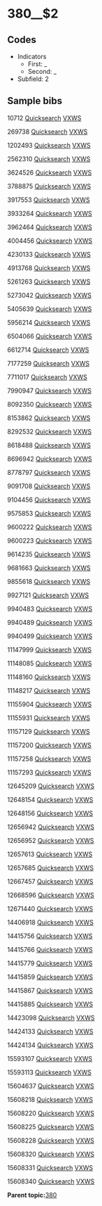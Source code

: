 # 380\_\_$2

## Codes

-   Indicators
    -   First: \_
    -   Second: \_
-   Subfield: 2

## Sample bibs

10712 [Quicksearch](https://search.library.yale.edu/catalog/10712) [VXWS](http://prodorbis.library.yale.edu:7014/vxws/GetHoldingsService?bibId=10712)

269738 [Quicksearch](https://search.library.yale.edu/catalog/269738) [VXWS](http://prodorbis.library.yale.edu:7014/vxws/GetHoldingsService?bibId=269738)

1202493 [Quicksearch](https://search.library.yale.edu/catalog/1202493) [VXWS](http://prodorbis.library.yale.edu:7014/vxws/GetHoldingsService?bibId=1202493)

2562310 [Quicksearch](https://search.library.yale.edu/catalog/2562310) [VXWS](http://prodorbis.library.yale.edu:7014/vxws/GetHoldingsService?bibId=2562310)

3624526 [Quicksearch](https://search.library.yale.edu/catalog/3624526) [VXWS](http://prodorbis.library.yale.edu:7014/vxws/GetHoldingsService?bibId=3624526)

3788875 [Quicksearch](https://search.library.yale.edu/catalog/3788875) [VXWS](http://prodorbis.library.yale.edu:7014/vxws/GetHoldingsService?bibId=3788875)

3917553 [Quicksearch](https://search.library.yale.edu/catalog/3917553) [VXWS](http://prodorbis.library.yale.edu:7014/vxws/GetHoldingsService?bibId=3917553)

3933264 [Quicksearch](https://search.library.yale.edu/catalog/3933264) [VXWS](http://prodorbis.library.yale.edu:7014/vxws/GetHoldingsService?bibId=3933264)

3962464 [Quicksearch](https://search.library.yale.edu/catalog/3962464) [VXWS](http://prodorbis.library.yale.edu:7014/vxws/GetHoldingsService?bibId=3962464)

4004456 [Quicksearch](https://search.library.yale.edu/catalog/4004456) [VXWS](http://prodorbis.library.yale.edu:7014/vxws/GetHoldingsService?bibId=4004456)

4230133 [Quicksearch](https://search.library.yale.edu/catalog/4230133) [VXWS](http://prodorbis.library.yale.edu:7014/vxws/GetHoldingsService?bibId=4230133)

4913768 [Quicksearch](https://search.library.yale.edu/catalog/4913768) [VXWS](http://prodorbis.library.yale.edu:7014/vxws/GetHoldingsService?bibId=4913768)

5261263 [Quicksearch](https://search.library.yale.edu/catalog/5261263) [VXWS](http://prodorbis.library.yale.edu:7014/vxws/GetHoldingsService?bibId=5261263)

5273042 [Quicksearch](https://search.library.yale.edu/catalog/5273042) [VXWS](http://prodorbis.library.yale.edu:7014/vxws/GetHoldingsService?bibId=5273042)

5405639 [Quicksearch](https://search.library.yale.edu/catalog/5405639) [VXWS](http://prodorbis.library.yale.edu:7014/vxws/GetHoldingsService?bibId=5405639)

5956214 [Quicksearch](https://search.library.yale.edu/catalog/5956214) [VXWS](http://prodorbis.library.yale.edu:7014/vxws/GetHoldingsService?bibId=5956214)

6504066 [Quicksearch](https://search.library.yale.edu/catalog/6504066) [VXWS](http://prodorbis.library.yale.edu:7014/vxws/GetHoldingsService?bibId=6504066)

6612714 [Quicksearch](https://search.library.yale.edu/catalog/6612714) [VXWS](http://prodorbis.library.yale.edu:7014/vxws/GetHoldingsService?bibId=6612714)

7177259 [Quicksearch](https://search.library.yale.edu/catalog/7177259) [VXWS](http://prodorbis.library.yale.edu:7014/vxws/GetHoldingsService?bibId=7177259)

7711017 [Quicksearch](https://search.library.yale.edu/catalog/7711017) [VXWS](http://prodorbis.library.yale.edu:7014/vxws/GetHoldingsService?bibId=7711017)

7990947 [Quicksearch](https://search.library.yale.edu/catalog/7990947) [VXWS](http://prodorbis.library.yale.edu:7014/vxws/GetHoldingsService?bibId=7990947)

8092350 [Quicksearch](https://search.library.yale.edu/catalog/8092350) [VXWS](http://prodorbis.library.yale.edu:7014/vxws/GetHoldingsService?bibId=8092350)

8153862 [Quicksearch](https://search.library.yale.edu/catalog/8153862) [VXWS](http://prodorbis.library.yale.edu:7014/vxws/GetHoldingsService?bibId=8153862)

8292532 [Quicksearch](https://search.library.yale.edu/catalog/8292532) [VXWS](http://prodorbis.library.yale.edu:7014/vxws/GetHoldingsService?bibId=8292532)

8618488 [Quicksearch](https://search.library.yale.edu/catalog/8618488) [VXWS](http://prodorbis.library.yale.edu:7014/vxws/GetHoldingsService?bibId=8618488)

8696942 [Quicksearch](https://search.library.yale.edu/catalog/8696942) [VXWS](http://prodorbis.library.yale.edu:7014/vxws/GetHoldingsService?bibId=8696942)

8778797 [Quicksearch](https://search.library.yale.edu/catalog/8778797) [VXWS](http://prodorbis.library.yale.edu:7014/vxws/GetHoldingsService?bibId=8778797)

9091708 [Quicksearch](https://search.library.yale.edu/catalog/9091708) [VXWS](http://prodorbis.library.yale.edu:7014/vxws/GetHoldingsService?bibId=9091708)

9104456 [Quicksearch](https://search.library.yale.edu/catalog/9104456) [VXWS](http://prodorbis.library.yale.edu:7014/vxws/GetHoldingsService?bibId=9104456)

9575853 [Quicksearch](https://search.library.yale.edu/catalog/9575853) [VXWS](http://prodorbis.library.yale.edu:7014/vxws/GetHoldingsService?bibId=9575853)

9600222 [Quicksearch](https://search.library.yale.edu/catalog/9600222) [VXWS](http://prodorbis.library.yale.edu:7014/vxws/GetHoldingsService?bibId=9600222)

9600223 [Quicksearch](https://search.library.yale.edu/catalog/9600223) [VXWS](http://prodorbis.library.yale.edu:7014/vxws/GetHoldingsService?bibId=9600223)

9614235 [Quicksearch](https://search.library.yale.edu/catalog/9614235) [VXWS](http://prodorbis.library.yale.edu:7014/vxws/GetHoldingsService?bibId=9614235)

9681663 [Quicksearch](https://search.library.yale.edu/catalog/9681663) [VXWS](http://prodorbis.library.yale.edu:7014/vxws/GetHoldingsService?bibId=9681663)

9855618 [Quicksearch](https://search.library.yale.edu/catalog/9855618) [VXWS](http://prodorbis.library.yale.edu:7014/vxws/GetHoldingsService?bibId=9855618)

9927121 [Quicksearch](https://search.library.yale.edu/catalog/9927121) [VXWS](http://prodorbis.library.yale.edu:7014/vxws/GetHoldingsService?bibId=9927121)

9940483 [Quicksearch](https://search.library.yale.edu/catalog/9940483) [VXWS](http://prodorbis.library.yale.edu:7014/vxws/GetHoldingsService?bibId=9940483)

9940489 [Quicksearch](https://search.library.yale.edu/catalog/9940489) [VXWS](http://prodorbis.library.yale.edu:7014/vxws/GetHoldingsService?bibId=9940489)

9940499 [Quicksearch](https://search.library.yale.edu/catalog/9940499) [VXWS](http://prodorbis.library.yale.edu:7014/vxws/GetHoldingsService?bibId=9940499)

11147999 [Quicksearch](https://search.library.yale.edu/catalog/11147999) [VXWS](http://prodorbis.library.yale.edu:7014/vxws/GetHoldingsService?bibId=11147999)

11148085 [Quicksearch](https://search.library.yale.edu/catalog/11148085) [VXWS](http://prodorbis.library.yale.edu:7014/vxws/GetHoldingsService?bibId=11148085)

11148160 [Quicksearch](https://search.library.yale.edu/catalog/11148160) [VXWS](http://prodorbis.library.yale.edu:7014/vxws/GetHoldingsService?bibId=11148160)

11148217 [Quicksearch](https://search.library.yale.edu/catalog/11148217) [VXWS](http://prodorbis.library.yale.edu:7014/vxws/GetHoldingsService?bibId=11148217)

11155904 [Quicksearch](https://search.library.yale.edu/catalog/11155904) [VXWS](http://prodorbis.library.yale.edu:7014/vxws/GetHoldingsService?bibId=11155904)

11155931 [Quicksearch](https://search.library.yale.edu/catalog/11155931) [VXWS](http://prodorbis.library.yale.edu:7014/vxws/GetHoldingsService?bibId=11155931)

11157129 [Quicksearch](https://search.library.yale.edu/catalog/11157129) [VXWS](http://prodorbis.library.yale.edu:7014/vxws/GetHoldingsService?bibId=11157129)

11157200 [Quicksearch](https://search.library.yale.edu/catalog/11157200) [VXWS](http://prodorbis.library.yale.edu:7014/vxws/GetHoldingsService?bibId=11157200)

11157258 [Quicksearch](https://search.library.yale.edu/catalog/11157258) [VXWS](http://prodorbis.library.yale.edu:7014/vxws/GetHoldingsService?bibId=11157258)

11157293 [Quicksearch](https://search.library.yale.edu/catalog/11157293) [VXWS](http://prodorbis.library.yale.edu:7014/vxws/GetHoldingsService?bibId=11157293)

12645209 [Quicksearch](https://search.library.yale.edu/catalog/12645209) [VXWS](http://prodorbis.library.yale.edu:7014/vxws/GetHoldingsService?bibId=12645209)

12648154 [Quicksearch](https://search.library.yale.edu/catalog/12648154) [VXWS](http://prodorbis.library.yale.edu:7014/vxws/GetHoldingsService?bibId=12648154)

12648156 [Quicksearch](https://search.library.yale.edu/catalog/12648156) [VXWS](http://prodorbis.library.yale.edu:7014/vxws/GetHoldingsService?bibId=12648156)

12656942 [Quicksearch](https://search.library.yale.edu/catalog/12656942) [VXWS](http://prodorbis.library.yale.edu:7014/vxws/GetHoldingsService?bibId=12656942)

12656952 [Quicksearch](https://search.library.yale.edu/catalog/12656952) [VXWS](http://prodorbis.library.yale.edu:7014/vxws/GetHoldingsService?bibId=12656952)

12657613 [Quicksearch](https://search.library.yale.edu/catalog/12657613) [VXWS](http://prodorbis.library.yale.edu:7014/vxws/GetHoldingsService?bibId=12657613)

12657685 [Quicksearch](https://search.library.yale.edu/catalog/12657685) [VXWS](http://prodorbis.library.yale.edu:7014/vxws/GetHoldingsService?bibId=12657685)

12667457 [Quicksearch](https://search.library.yale.edu/catalog/12667457) [VXWS](http://prodorbis.library.yale.edu:7014/vxws/GetHoldingsService?bibId=12667457)

12668596 [Quicksearch](https://search.library.yale.edu/catalog/12668596) [VXWS](http://prodorbis.library.yale.edu:7014/vxws/GetHoldingsService?bibId=12668596)

12671440 [Quicksearch](https://search.library.yale.edu/catalog/12671440) [VXWS](http://prodorbis.library.yale.edu:7014/vxws/GetHoldingsService?bibId=12671440)

14406918 [Quicksearch](https://search.library.yale.edu/catalog/14406918) [VXWS](http://prodorbis.library.yale.edu:7014/vxws/GetHoldingsService?bibId=14406918)

14415756 [Quicksearch](https://search.library.yale.edu/catalog/14415756) [VXWS](http://prodorbis.library.yale.edu:7014/vxws/GetHoldingsService?bibId=14415756)

14415766 [Quicksearch](https://search.library.yale.edu/catalog/14415766) [VXWS](http://prodorbis.library.yale.edu:7014/vxws/GetHoldingsService?bibId=14415766)

14415779 [Quicksearch](https://search.library.yale.edu/catalog/14415779) [VXWS](http://prodorbis.library.yale.edu:7014/vxws/GetHoldingsService?bibId=14415779)

14415859 [Quicksearch](https://search.library.yale.edu/catalog/14415859) [VXWS](http://prodorbis.library.yale.edu:7014/vxws/GetHoldingsService?bibId=14415859)

14415867 [Quicksearch](https://search.library.yale.edu/catalog/14415867) [VXWS](http://prodorbis.library.yale.edu:7014/vxws/GetHoldingsService?bibId=14415867)

14415885 [Quicksearch](https://search.library.yale.edu/catalog/14415885) [VXWS](http://prodorbis.library.yale.edu:7014/vxws/GetHoldingsService?bibId=14415885)

14423098 [Quicksearch](https://search.library.yale.edu/catalog/14423098) [VXWS](http://prodorbis.library.yale.edu:7014/vxws/GetHoldingsService?bibId=14423098)

14424133 [Quicksearch](https://search.library.yale.edu/catalog/14424133) [VXWS](http://prodorbis.library.yale.edu:7014/vxws/GetHoldingsService?bibId=14424133)

14424134 [Quicksearch](https://search.library.yale.edu/catalog/14424134) [VXWS](http://prodorbis.library.yale.edu:7014/vxws/GetHoldingsService?bibId=14424134)

15593107 [Quicksearch](https://search.library.yale.edu/catalog/15593107) [VXWS](http://prodorbis.library.yale.edu:7014/vxws/GetHoldingsService?bibId=15593107)

15593113 [Quicksearch](https://search.library.yale.edu/catalog/15593113) [VXWS](http://prodorbis.library.yale.edu:7014/vxws/GetHoldingsService?bibId=15593113)

15604637 [Quicksearch](https://search.library.yale.edu/catalog/15604637) [VXWS](http://prodorbis.library.yale.edu:7014/vxws/GetHoldingsService?bibId=15604637)

15608218 [Quicksearch](https://search.library.yale.edu/catalog/15608218) [VXWS](http://prodorbis.library.yale.edu:7014/vxws/GetHoldingsService?bibId=15608218)

15608220 [Quicksearch](https://search.library.yale.edu/catalog/15608220) [VXWS](http://prodorbis.library.yale.edu:7014/vxws/GetHoldingsService?bibId=15608220)

15608225 [Quicksearch](https://search.library.yale.edu/catalog/15608225) [VXWS](http://prodorbis.library.yale.edu:7014/vxws/GetHoldingsService?bibId=15608225)

15608228 [Quicksearch](https://search.library.yale.edu/catalog/15608228) [VXWS](http://prodorbis.library.yale.edu:7014/vxws/GetHoldingsService?bibId=15608228)

15608320 [Quicksearch](https://search.library.yale.edu/catalog/15608320) [VXWS](http://prodorbis.library.yale.edu:7014/vxws/GetHoldingsService?bibId=15608320)

15608331 [Quicksearch](https://search.library.yale.edu/catalog/15608331) [VXWS](http://prodorbis.library.yale.edu:7014/vxws/GetHoldingsService?bibId=15608331)

15608340 [Quicksearch](https://search.library.yale.edu/catalog/15608340) [VXWS](http://prodorbis.library.yale.edu:7014/vxws/GetHoldingsService?bibId=15608340)

**Parent topic:**[380](../../tags/380/380.md)

